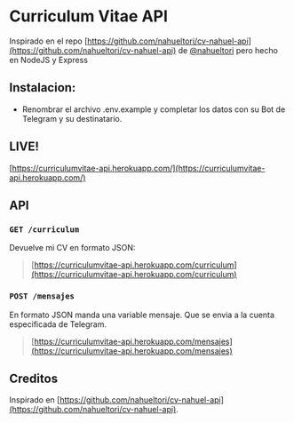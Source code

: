 # Curriculum Vitae API

Inspirado en el repo [https://github.com/nahueltori/cv-nahuel-api](https://github.com/nahueltori/cv-nahuel-api) de [@nahueltori](https://github.com/nahueltori/) pero hecho en NodeJS y Express

## Instalacion:
- Renombrar el archivo .env.example y completar los datos con su Bot de Telegram y su destinatario.

## LIVE!

[https://curriculumvitae-api.herokuapp.com/](https://curriculumvitae-api.herokuapp.com/)

## API

### `GET /curriculum`

Devuelve mi CV en formato JSON:

> [https://curriculumvitae-api.herokuapp.com/curriculum](https://curriculumvitae-api.herokuapp.com/curriculum)


### `POST /mensajes`

En formato JSON manda una variable mensaje. Que se envia a la cuenta especificada de Telegram.

> [https://curriculumvitae-api.herokuapp.com/mensajes](https://curriculumvitae-api.herokuapp.com/mensajes)


## Creditos

Inspirado en [https://github.com/nahueltori/cv-nahuel-api](https://github.com/nahueltori/cv-nahuel-api).
